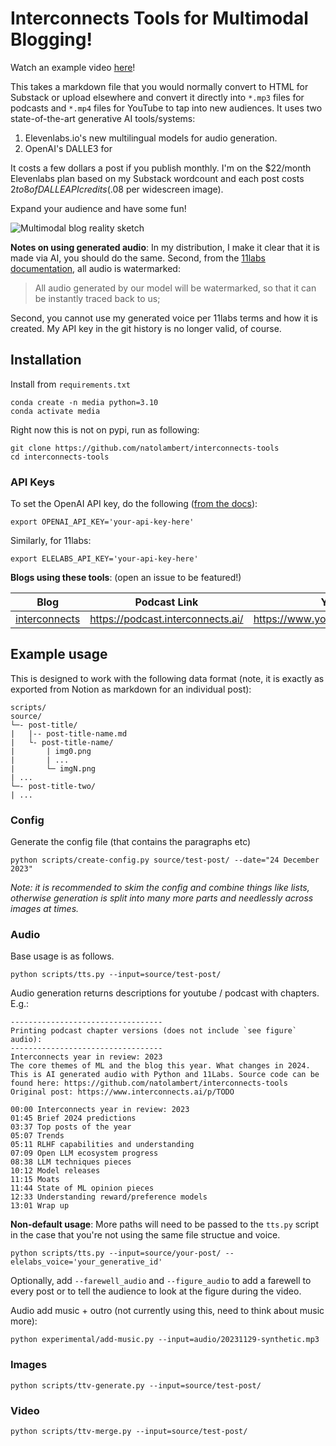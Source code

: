 # Interconnects Tools for Multimodal Blogging!

Watch an example video [here](https://www.youtube.com/watch?v=0i0aBJGgtpk)!

This takes a markdown file that you would normally convert to HTML for Substack or upload elsewhere and convert it directly into `*.mp3` files for podcasts and `*.mp4` files for YouTube to tap into new audiences. It uses two state-of-the-art generative AI tools/systems:
1. Elevenlabs.io's new multilingual models for audio generation.
2. OpenAI's DALLE3 for 

It costs a few dollars a post if you publish monthly. I'm on the $22/month Elevenlabs plan based on my Substack wordcount and each post costs $2 to 8 of DALLE API credits ($.08 per widescreen image).

Expand your audience and have some fun!

![Multimodal blog reality sketch](https://github.com/natolambert/interconnects-tools/assets/10695622/096b2f55-f14f-4484-b780-1cfb0bc898ee)

**Notes on using generated audio**: 
In my distribution, I make it clear that it is made via AI, you should do the same.
Second, from the [11labs documentation](https://help.elevenlabs.io/hc/en-us/articles/13313778519057-Are-there-any-restrictions-on-what-voices-I-can-upload-for-voice-cloning-), all audio is watermarked:
> All audio generated by our model will be watermarked, so that it can be instantly traced back to us;

Second, you cannot use my generated voice per 11labs terms and how it is created. 
My API key in the git history is no longer valid, of course.

## Installation
Install from `requirements.txt`
```
conda create -n media python=3.10
conda activate media
```

Right now this is not on pypi, run as following:
```
git clone https://github.com/natolambert/interconnects-tools
cd interconnects-tools
```

### API Keys
To set the OpenAI API key, do the following ([from the docs](https://platform.openai.com/docs/quickstart?context=python)):
```
export OPENAI_API_KEY='your-api-key-here'
```
Similarly, for 11labs:
```
export ELELABS_API_KEY='your-api-key-here'
```

**Blogs using these tools**:
(open an issue to be featured!)

| Blog            | Podcast Link                           | YouTube Link                                   |
|-----------------|----------------------------------------|------------------------------------------------|
| [interconnects](https://www.interconnects.ai/) | https://podcast.interconnects.ai/ | https://www.youtube.com/@interconnects |


## Example usage
This is designed to work with the following data format (note, it is exactly as exported from Notion as markdown for an individual post):

```
scripts/
source/
└─- post-title/
|   |-- post-title-name.md
|   └- post-title-name/
|       | img0.png
|       | ...
|       └─ imgN.png
| ...
└─- post-title-two/
| ...
```

### Config
Generate the config file (that contains the paragraphs etc)
```
python scripts/create-config.py source/test-post/ --date="24 December 2023"
```
*Note: it is recommended to skim the config and combine things like lists, otherwise generation is split into many more parts and needlessly across images at times.*

### Audio 
Base usage is as follows.
```
python scripts/tts.py --input=source/test-post/
```
Audio generation returns descriptions for youtube / podcast with chapters. E.g.:
```
----------------------------------
Printing podcast chapter versions (does not include `see figure` audio):
----------------------------------
Interconnects year in review: 2023
The core themes of ML and the blog this year. What changes in 2024.
This is AI generated audio with Python and 11Labs. Source code can be found here: https://github.com/natolambert/interconnects-tools
Original post: https://www.interconnects.ai/p/TODO

00:00 Interconnects year in review: 2023
01:45 Brief 2024 predictions
03:37 Top posts of the year
05:07 Trends
05:11 RLHF capabilities and understanding
07:09 Open LLM ecosystem progress
08:38 LLM techniques pieces
10:12 Model releases
11:15 Moats
11:44 State of ML opinion pieces
12:33 Understanding reward/preference models
13:01 Wrap up
```

**Non-default usage**:
More paths will need to be passed to the `tts.py` script in the case that you're not using the same file structue and voice.
```
python scripts/tts.py --input=source/your-post/ --elelabs_voice='your_generative_id' 
```
Optionally, add `--farewell_audio` and `--figure_audio` to add a farewell to every post or to tell the audience to look at the figure during the video.

Audio add music + outro (not currently using this, need to think about music more):
```
python experimental/add-music.py --input=audio/20231129-synthetic.mp3
```

### Images
```
python scripts/ttv-generate.py --input=source/test-post/
```

### Video
```
python scripts/ttv-merge.py --input=source/test-post/
```
